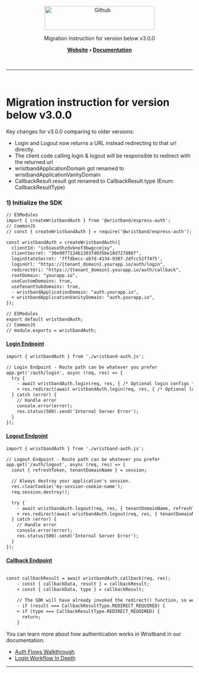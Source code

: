 <div align="center">
  <a href="https://wristband.dev">
    <picture>
      <img src="https://assets.wristband.dev/images/email_branding_logo_v1.png" alt="Github" width="297" height="64">
    </picture>
  </a>
  <p align="center">
    Migration instruction for version below v3.0.0
  </p>
  <p align="center">
    <b>
      <a href="https://wristband.dev">Website</a> • 
      <a href="https://docs.wristband.dev/">Documentation</a>
    </b>
  </p>
</div>

<br/>

---

<br/>

# Migration instruction for version below v3.0.0



Key changes for v3.0.0 comparing to older versions:

- Login and Logout now returns a URL instead redirecting to that url directly.
- The client code calling login & logout will be responsible to redirect with the returned url
- wristbandApplicationDomain got renamed to wristbandApplicationVanityDomain 
- CallbackResult.result got renamed to CallbackResult.type (Enum: CallbackResultType)


### 1) Initialize the SDK

```diff
// ESModules
import { createWristbandAuth } from '@wristband/express-auth';
// CommonJS
// const { createWristbandAuth } = require('@wristband/express-auth');

const wristbandAuth = createWristbandAuth({
  clientId: "ic6saso5hzdvbnof3bwgccejxy",
  clientSecret: "30e9977124b13037d035be10d727806f",
  loginStateSecret: '7ffdbecc-ab7d-4134-9307-2dfcc52f7475',
  loginUrl: "https://{tenant_domain}.yourapp.io/auth/login",
  redirectUri: "https://{tenant_domain}.yourapp.io/auth/callback",
  rootDomain: "yourapp.io",
  useCustomDomains: true,
  useTenantSubdomains: true,
  - wristbandApplicationDomain: "auth.yourapp.io",  
  + wristbandApplicationVanityDomain: "auth.yourapp.io",   
});

// ESModules
export default wristbandAuth;
// CommonJS
// module.exports = wristbandAuth; 
```


#### [Login Endpoint](https://docs.wristband.dev/docs/auth-flows-and-diagrams#login-endpoint)

```diff
import { wristbandAuth } from './wristband-auth.js';

// Login Endpoint - Route path can be whatever you prefer
app.get('/auth/login', async (req, res) => {
  try {
    - await wristbandAuth.login(req, res, { /* Optional login configs */ });      // used to redirect inside login
    + res.redirect(await wristbandAuth.login(req, res, { /* Optional login configs */ }));  // caller now does the redirect with the returned url
  } catch (error) {
    // Handle error
    console.error(error);
    res.status(500).send('Internal Server Error');
  }
});


```

#### [Logout Endpoint](https://docs.wristband.dev/docs/auth-flows-and-diagrams#logout-endpoint-1)


```diff
import { wristbandAuth } from './wristband-auth.js';

// Logout Endpoint - Route path can be whatever you prefer
app.get('/auth/logout', async (req, res) => {
  const { refreshToken, tenantDomainName } = session;

  // Always destroy your application's session.
  res.clearCookie('my-session-cookie-name');
  req.session.destroy();

  try {
    - await wristbandAuth.logout(req, res, { tenantDomainName, refreshToken });      // used to redirect inside logout
    + res.redirect(await wristbandAuth.logout(req, res, { tenantDomainName, refreshToken })); // caller now does the redirect with the returned url
  } catch (error) {
    // Handle error
    console.error(error);
    res.status(500).send('Internal Server Error');
  }
});
```

#### [Callback Endpoint](https://docs.wristband.dev/docs/auth-flows-and-diagrams#callback-endpoint)

```diff

const callbackResult = await wristbandAuth.callback(req, res);
    - const { callbackData, result } = callbackResult;
    + const { callbackData, type } = callbackResult;
    
    // The SDK will have already invoked the redirect() function, so we just stop execution here.
    - if (result === CallbackResultType.REDIRECT_REQUIRED) {
    + if (type === CallbackResultType.REDIRECT_REQUIRED) {
      return;
    }
```

You can learn more about how authentication works in Wristband in our documentation:

- [Auth Flows Walkthrough](https://docs.wristband.dev/docs/auth-flows-and-diagrams)
- [Login Workflow In Depth](https://docs.wristband.dev/docs/login-workflow)

---